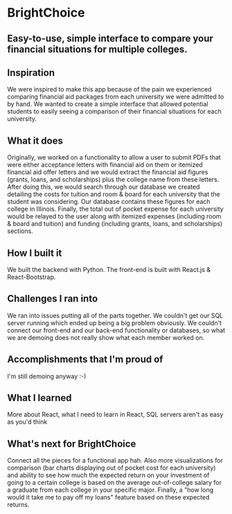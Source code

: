 # BrightChoice
## Easy-to-use, simple interface to compare your financial situations for multiple colleges.

## Inspiration
We were inspired to make this app because of the pain we experienced comparing financial aid packages from each university we were admitted to by hand. We wanted to create a simple interface that allowed potential students to easily seeing a comparison of their financial situations for each university.

## What it does
Originally, we worked on a functionality to allow a user to submit PDFs that were either acceptance letters with financial aid on them or itemized financial aid offer letters and we would extract the financial aid figures (grants, loans, and scholarships) plus the college name from these letters. After doing this, we would search through our database we created detailing the costs for tuition and room & board for each university that the student was considering. Our database contains these figures for each college in Illinois. Finally, the total out of pocket expense for each university would be relayed to the user along with itemized expenses (including room & board and tuition) and funding (including grants, loans, and scholarships) sections.

## How I built it
We built the backend with Python. The front-end is built with React.js & React-Bootstrap.

## Challenges I ran into
We ran into issues putting all of the parts together. We couldn't get our SQL server running which ended up being a big problem obviously. We couldn't connect our front-end and our back-end functionality or databases, so what we are demoing does not really show what each member worked on.

## Accomplishments that I'm proud of
I'm still demoing anyway :-)

## What I learned
More about React, what I need to learn in React, SQL servers aren't as easy as you'd think

## What's next for BrightChoice
Connect all the pieces for a functional app hah. Also more visualizations for comparison (bar charts displaying out of pocket cost for each university) and ability to see how much the expected return on your investment of going to a certain college is based on the average out-of-college salary for a graduate from each college in your specific major. Finally, a "how long would it take me to pay off my loans" feature based on these expected returns.

